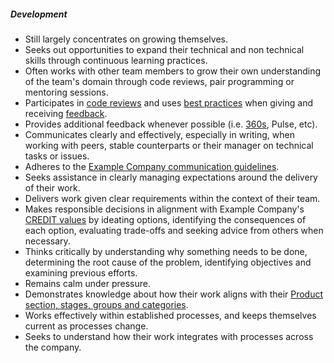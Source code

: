 ##### Development

* Still largely concentrates on growing themselves.
* Seeks out opportunities to expand their technical and non technical skills through continuous learning practices.
* Often works with other team members to grow their own understanding of the team's domain through code reviews, pair programming or mentoring sessions.
* Participates in [code reviews](https://docs.example_company.com/ee/development/code_review.html) and uses [best practices](https://docs.example_company.com/ee/development/code_review.html#best-practices) when giving and receiving [feedback](/handbook/people-group/guidance-on-feedback/).
* Provides additional feedback whenever possible (i.e. [360s](/handbook/people-group/360-feedback/), Pulse, etc).
* Communicates clearly and effectively, especially in writing, when working with peers, stable counterparts or their manager on technical tasks or issues.
* Adheres to the [Example Company communication guidelines](/handbook/communication/).
* Seeks assistance in clearly managing expectations around the delivery of their work.
* Delivers work given clear requirements within the context of their team.
* Makes responsible decisions in alignment with Example Company's [CREDIT values](/handbook/values/) by ideating options, identifying the consequences of each option, evaluating trade-offs and seeking advice from others when necessary.
* Thinks critically by understanding why something needs to be done, determining the root cause of the problem, identifying objectives and examining previous efforts.
* Remains calm under pressure.
* Demonstrates knowledge about how their work aligns with their [Product section, stages, groups and categories](/handbook/product/categories/).
* Works effectively within established processes, and keeps themselves current as processes change.
* Seeks to understand how their work integrates with processes across the company.
